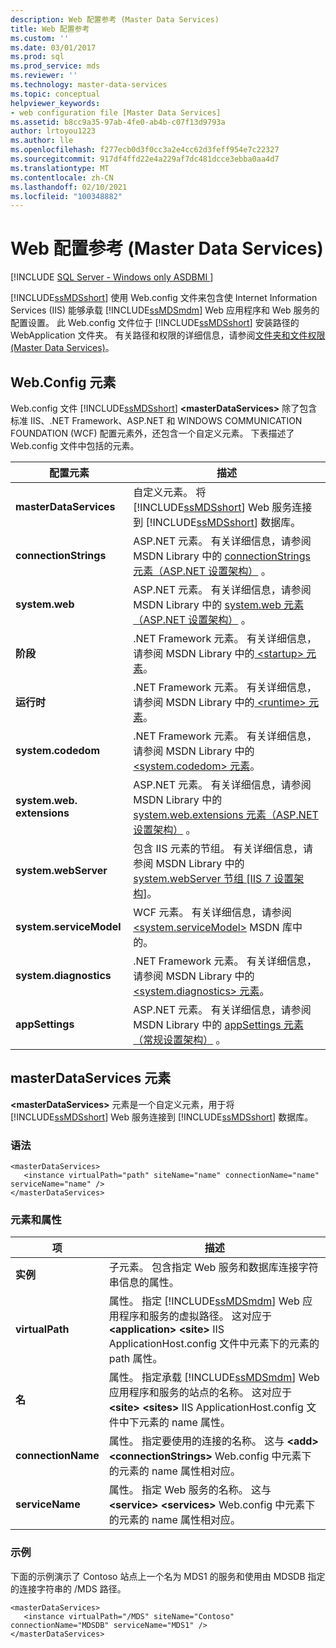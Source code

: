 ```yaml
---
description: Web 配置参考 (Master Data Services)
title: Web 配置参考
ms.custom: ''
ms.date: 03/01/2017
ms.prod: sql
ms.prod_service: mds
ms.reviewer: ''
ms.technology: master-data-services
ms.topic: conceptual
helpviewer_keywords:
- web configuration file [Master Data Services]
ms.assetid: b8cc9a35-97ab-4fe0-ab4b-c07f13d9793a
author: lrtoyou1223
ms.author: lle
ms.openlocfilehash: f277ecb0d3f0cc3a2e4cc62d3feff954e7c22327
ms.sourcegitcommit: 917df4ffd22e4a229af7dc481dcce3ebba0aa4d7
ms.translationtype: MT
ms.contentlocale: zh-CN
ms.lasthandoff: 02/10/2021
ms.locfileid: "100348882"
---
```

# <a name="web-configuration-reference-master-data-services"></a>Web 配置参考 (Master Data Services)

[!INCLUDE [SQL Server - Windows only ASDBMI  ](../includes/applies-to-version/sql-windows-only-asdbmi.md)]

  [!INCLUDE[ssMDSshort](../includes/ssmdsshort-md.md)] 使用 Web.config 文件来包含使 Internet Information Services (IIS) 能够承载 [!INCLUDE[ssMDSmdm](../includes/ssmdsmdm-md.md)] Web 应用程序和 Web 服务的配置设置。 此 Web.config 文件位于 [!INCLUDE[ssMDSshort](../includes/ssmdsshort-md.md)] 安装路径的 WebApplication 文件夹。 有关路径和权限的详细信息，请参阅[文件夹和文件权限 (Master Data Services)](../master-data-services/folder-and-file-permissions-master-data-services.md)。  
  
## <a name="webconfig-elements"></a>Web.Config 元素  
 Web.config 文件 [!INCLUDE[ssMDSshort](../includes/ssmdsshort-md.md)] **\<masterDataServices>** 除了包含标准 IIS、.NET Framework、ASP.NET 和 WINDOWS COMMUNICATION FOUNDATION (WCF) 配置元素外，还包含一个自定义元素。 下表描述了 Web.config 文件中包括的元素。  
  
|配置元素|描述|  
|---------------------------|-----------------|  
|**masterDataServices**|自定义元素。 将 [!INCLUDE[ssMDSshort](../includes/ssmdsshort-md.md)] Web 服务连接到 [!INCLUDE[ssMDSshort](../includes/ssmdsshort-md.md)] 数据库。|  
|**connectionStrings**|ASP.NET 元素。 有关详细信息，请参阅 MSDN Library 中的 [connectionStrings 元素（ASP.NET 设置架构）](/previous-versions/dotnet/netframework-4.0/bf7sd233(v=vs.100)) 。|  
|**system.web**|ASP.NET 元素。 有关详细信息，请参阅 MSDN Library 中的 [system.web 元素（ASP.NET 设置架构）](/previous-versions/dotnet/netframework-4.0/dayb112d(v=vs.100)) 。|  
|**阶段**|.NET Framework 元素。 有关详细信息，请参阅 MSDN Library 中的[ \<startup> 元素](/dotnet/framework/configure-apps/file-schema/startup/startup-element)。|  
|**运行时**|.NET Framework 元素。 有关详细信息，请参阅 MSDN Library 中的[ \<runtime> 元素](/dotnet/framework/configure-apps/file-schema/runtime/runtime-element)。|  
|**system.codedom**|.NET Framework 元素。 有关详细信息，请参阅 MSDN Library 中的[ \<system.codedom> 元素](/dotnet/framework/configure-apps/file-schema/compiler/system-codedom-element)。|  
|**system.web. extensions**|ASP.NET 元素。 有关详细信息，请参阅 MSDN Library 中的 [system.web.extensions 元素（ASP.NET 设置架构）](/previous-versions/dotnet/netframework-4.0/bb546044(v=vs.100)) 。|  
|**system.webServer**|包含 IIS 元素的节组。 有关详细信息，请参阅 MSDN Library 中的 [system.webServer 节组 \[IIS 7 设置架构\]](/previous-versions/iis/settings-schema/ms689429(v=vs.90))。|  
|**system.serviceModel**|WCF 元素。 有关详细信息，请参阅 [\<system.serviceModel>](/dotnet/framework/configure-apps/file-schema/wcf/system-servicemodel) MSDN 库中的。|  
|**system.diagnostics**|.NET Framework 元素。 有关详细信息，请参阅 MSDN Library 中的[ \<system.diagnostics> 元素](/dotnet/framework/configure-apps/file-schema/trace-debug/system-diagnostics-element)。|  
|**appSettings**|ASP.NET 元素。 有关详细信息，请参阅 MSDN Library 中的 [appSettings 元素（常规设置架构）](/previous-versions/dotnet/netframework-4.0/ms228154(v=vs.100)) 。|  
  
## <a name="masterdataservices-element"></a>masterDataServices 元素  
 **\<masterDataServices>** 元素是一个自定义元素，用于将 [!INCLUDE[ssMDSshort](../includes/ssmdsshort-md.md)] Web 服务连接到 [!INCLUDE[ssMDSshort](../includes/ssmdsshort-md.md)] 数据库。  
  
### <a name="syntax"></a>语法  
  
```  
<masterDataServices>  
   <instance virtualPath="path" siteName="name" connectionName="name" serviceName="name" />  
</masterDataServices>  
```  
  
### <a name="elements-and-attributes"></a>元素和属性  
  
|项|描述|  
|----------|-----------------|  
|**实例**|子元素。 包含指定 Web 服务和数据库连接字符串信息的属性。|  
|**virtualPath**|属性。 指定 [!INCLUDE[ssMDSmdm](../includes/ssmdsmdm-md.md)] Web 应用程序和服务的虚拟路径。 这对应于 **\<application>** **\<site>** IIS ApplicationHost.config 文件中元素下的元素的 path 属性。|  
|**名**|属性。 指定承载 [!INCLUDE[ssMDSmdm](../includes/ssmdsmdm-md.md)] Web 应用程序和服务的站点的名称。 这对应于 **\<site>** **\<sites>** IIS ApplicationHost.config 文件中下元素的 name 属性。|  
|**connectionName**|属性。 指定要使用的连接的名称。 这与 **\<add>** **\<connectionStrings>** Web.config 中元素下的元素的 name 属性相对应。|  
|**serviceName**|属性。 指定 Web 服务的名称。 这与 **\<service>** **\<services>** Web.config 中元素下的元素的 name 属性相对应。|  
  
### <a name="example"></a>示例  
 下面的示例演示了 Contoso 站点上一个名为 MDS1 的服务和使用由 MDSDB 指定的连接字符串的 /MDS 路径。  
  
```  
<masterDataServices>  
   <instance virtualPath="/MDS" siteName="Contoso" connectionName="MDSDB" serviceName="MDS1" />  
</masterDataServices>  
```  
  

